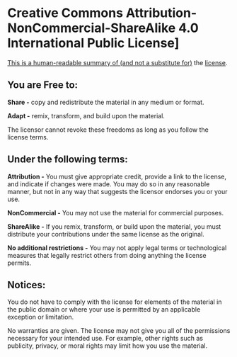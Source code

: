 # Creative Commons Attribution-NonCommercial-ShareAlike 4.0 International Public License]

[This is a human-readable summary of (and not a substitute for)](https://creativecommons.org/licenses/by-nc-sa/4.0/) the [license](https://creativecommons.org/licenses/by-nc-sa/4.0/legalcode).

## You are Free to:

**Share -** copy and redistribute the material in any medium or format.

**Adapt -** remix, transform, and build upon the material.

The licensor cannot revoke these freedoms as long as you follow the license terms.


## Under the following terms:

**Attribution -** You must give appropriate credit, provide a link to the license, and indicate if changes were made. You may do so in any reasonable manner, but not in any way that suggests the licensor endorses you or your use.

**NonCommercial -** You may not use the material for commercial purposes.

**ShareAlike -** If you remix, transform, or build upon the material, you must distribute your contributions under the same license as the original.

**No additional restrictions -** You may not apply legal terms or technological measures that legally restrict others from doing anything the license permits.

## Notices:

You do not have to comply with the license for elements of the material in the public domain or where your use is permitted by an applicable exception or limitation.

No warranties are given. The license may not give you all of the permissions necessary for your intended use. For example, other rights such as publicity, privacy, or moral rights may limit how you use the material.